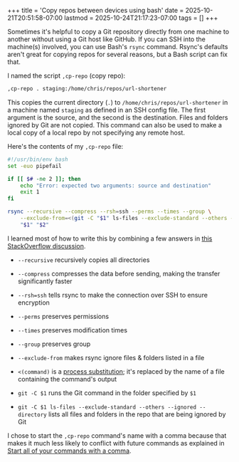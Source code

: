 +++
title = 'Copy repos between devices using bash'
date = 2025-10-21T20:51:58-07:00
lastmod = 2025-10-24T21:17:23-07:00
tags = []
+++

Sometimes it's helpful to copy a Git repository directly from one machine to another without using a Git host like GitHub. If you can SSH into the machine(s) involved, you can use Bash's `rsync` command. Rsync's defaults aren't great for copying repos for several reasons, but a Bash script can fix that.

I named the script `,cp-repo` (copy repo):

```bash
,cp-repo . staging:/home/chris/repos/url-shortener
```

This copies the current directory (`.`) to `/home/chris/repos/url-shortener` in a machine named `staging` as defined in an SSH config file. The first argument is the source, and the second is the destination. Files and folders ignored by Git are not copied. This command can also be used to make a local copy of a local repo by not specifying any remote host.

Here's the contents of my `,cp-repo` file:

```bash
#!/usr/bin/env bash
set -euo pipefail

if [[ $# -ne 2 ]]; then
    echo "Error: expected two arguments: source and destination"
    exit 1
fi

rsync --recursive --compress --rsh=ssh --perms --times --group \
    --exclude-from=<(git -C "$1" ls-files --exclude-standard --others --ignored --directory) \
    "$1" "$2"
```

I learned most of how to write this by combining a few answers in [this StackOverflow discussion](https://stackoverflow.com/questions/13713101/rsync-exclude-according-to-gitignore-hgignore-svnignore-like-filter-c).

- `--recursive` recursively copies all directories
- `--compress` compresses the data before sending, making the transfer significantly faster
- `--rsh=ssh` tells rsync to make the connection over SSH to ensure encryption
- `--perms` preserves permissions
- `--times` preserves modification times
- `--group` preserves group
- `--exclude-from` makes rsync ignore files & folders listed in a file
- `<(command)` is a [process substitution](https://www.gnu.org/software/bash/manual/html_node/Process-Substitution.html); it's replaced by the name of a file containing the command's output

- `git -C $1` runs the Git command in the folder specified by `$1`
- `git -C $1 ls-files --exclude-standard --others --ignored --directory` lists all files and folders in the repo that are being ignored by Git

I chose to start the `,cp-repo` command's name with a comma because that makes it much less likely to conflict with future commands as explained in [Start all of your commands with a comma](https://rhodesmill.org/brandon/2009/commands-with-comma/).
